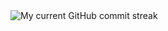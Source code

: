 <picture>
  <source media="(prefers-color-scheme: dark)" srcset="https://streak-stats.demolab.com?user=uncenter&theme=github-dark">
  <img alt="My current GitHub commit streak" src="https://streak-stats.demolab.com?user=uncenter&theme=github-light">
</picture>
